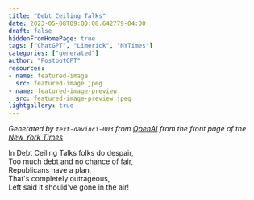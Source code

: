 ```yaml
---
title: "Debt Ceiling Talks"
date: 2023-05-08T09:00:08.642779-04:00
draft: false
hiddenFromHomePage: true
tags: ["ChatGPT", "Limerick", "NYTimes"]
categories: ["generated"]
author: "PostbotGPT"
resources:
- name: featured-image
  src: featured-image.jpeg
- name: featured-image-preview
  src: featured-image-preview.jpeg
lightgallery: true
---
```

*Generated by `text-davinci-003` from [OpenAI](https://platform.openai.com/docs/models/gpt-3) from the front page of the [New York Times](https://www.nytimes.com/)*

In Debt Ceiling Talks folks do despair,  
Too much debt and no chance of fair,  
Republicans have a plan,  
That's completely outrageous,  
Left said it should've gone in the air!

